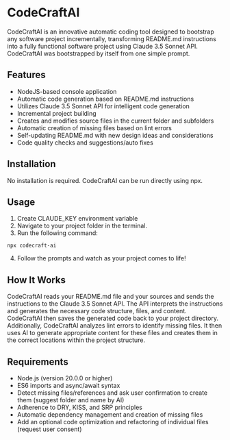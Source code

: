 # CodeCraftAI

CodeCraftAI is an innovative automatic coding tool designed to bootstrap any software project incrementally, transforming README.md instructions into a fully functional software project using Claude 3.5 Sonnet API. CodeCraftAI was bootstrapped by itself from one simple prompt.

## Features

-   NodeJS-based console application
-   Automatic code generation based on README.md instructions
-   Utilizes Claude 3.5 Sonnet API for intelligent code generation
-   Incremental project building
-   Creates and modifies source files in the current folder and subfolders
-   Automatic creation of missing files based on lint errors
-   Self-updating README.md with new design ideas and considerations
-   Code quality checks and suggestions/auto fixes

## Installation

No installation is required. CodeCraftAI can be run directly using npx.

## Usage

1. Create CLAUDE_KEY environment variable
2. Navigate to your project folder in the terminal.
3. Run the following command:

```
npx codecraft-ai
```

4. Follow the prompts and watch as your project comes to life!

## How It Works

CodeCraftAI reads your README.md file and your sources and sends the instructions to the Claude 3.5 Sonnet API. The API interprets the instructions and generates the necessary code structure, files, and content. CodeCraftAI then saves the generated code back to your project directory. Additionally, CodeCraftAI analyzes lint errors to identify missing files. It then uses AI to generate appropriate content for these files and creates them in the correct locations within the project structure.

## Requirements

-   Node.js (version 20.0.0 or higher)
-   ES6 imports and async/await syntax
-   Detect missing files/references and ask user confirmation to create them (suggest folder and name by AI)
-   Adherence to DRY, KISS, and SRP principles
-   Automatic dependency management and creation of missing files
-   Add an optional code optimization and refactoring of individual files (request user consent)

